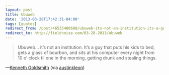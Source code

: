 ```yaml
---
layout: post 
title: Ubuweb
date: '2013-03-28T17:42:31-04:00' 
tags: [quotes] 
redirect_from: /post/46535480688/ubuweb-its-not-an-institution-its-a-guy-that/
redirect_to: http://fieldnoise.com/03-28-2013/ubuweb
---
```


> Ubuweb… it’s not an institution. It’s a guy that puts his kids to bed, gets a glass of bourbon, and sits at his computer every night from 10 o’ clock til one in the morning, getting drunk and stealing things.

—[Kenneth Goldsmith](http://www.livestream.com/momatalks/video?clipId=pla_6580e2d0-8645-4a5c-8d2e-729a7b07dec2&utm_source=lslibrary&utm_medium=ui-thumb) (via [austinkleon](http://tumblr.austinkleon.com/))

